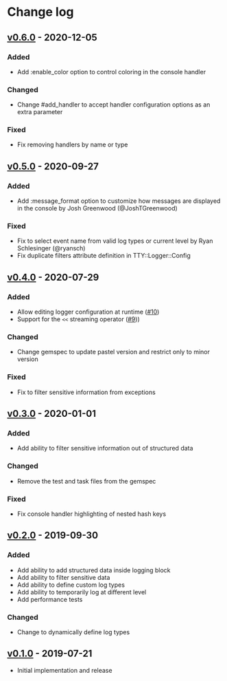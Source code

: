 # Change log

## [v0.6.0] - 2020-12-05

### Added
* Add :enable_color option to control coloring in the console handler

### Changed
* Change #add_handler to accept handler configuration options as an extra parameter

### Fixed
* Fix removing handlers by name or type

## [v0.5.0] - 2020-09-27

### Added
* Add :message_format option to customize how messages are displayed in the console
  by Josh Greenwood (@JoshTGreenwood)

### Fixed
* Fix to select event name from valid log types or current level
  by Ryan Schlesinger (@ryansch)
* Fix duplicate filters attribute definition in TTY::Logger::Config

## [v0.4.0] - 2020-07-29

### Added
* Allow editing logger configuration at runtime ([#10](https://github.com/piotrmurach/tty-logger/pull/10))
* Support for the `<<` streaming operator ([#9](https://github.com/piotrmurach/tty-logger/pull/9)))

### Changed
* Change gemspec to update pastel version and restrict only to minor version

### Fixed
* Fix to filter sensitive information from exceptions

## [v0.3.0] - 2020-01-01

### Added
* Add ability to filter sensitive information out of structured data

### Changed
* Remove the test and task files from the gemspec

### Fixed
* Fix console handler highlighting of nested hash keys

## [v0.2.0] - 2019-09-30

### Added
* Add ability to add structured data inside logging block
* Add ability to filter sensitive data
* Add ability to define custom log types
* Add ability to temporarily log at different level
* Add performance tests

### Changed
* Change to dynamically define log types

## [v0.1.0] - 2019-07-21

* Initial implementation and release

[v0.6.0]: https://github.com/piotrmurach/tty-logger/compare/v0.5.0..v0.6.0
[v0.5.0]: https://github.com/piotrmurach/tty-logger/compare/v0.4.0..v0.5.0
[v0.4.0]: https://github.com/piotrmurach/tty-logger/compare/v0.3.0..v0.4.0
[v0.3.0]: https://github.com/piotrmurach/tty-logger/compare/v0.2.0..v0.3.0
[v0.2.0]: https://github.com/piotrmurach/tty-logger/compare/v0.1.0..v0.2.0
[v0.1.0]: https://github.com/piotrmurach/tty-logger/compare/v0.1.0
